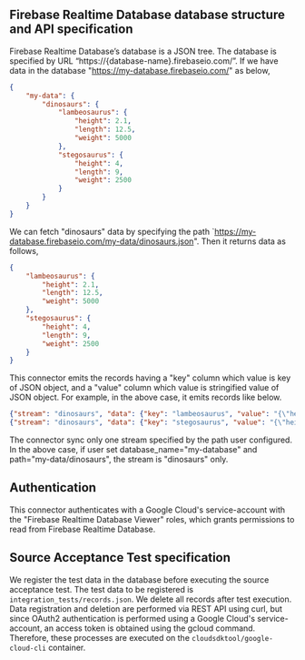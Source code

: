 ## Firebase Realtime Database database structure and API specification
Firebase Realtime Database’s database is a JSON tree. The database is specified by URL “https://{database-name}.firebaseio.com/”.
If we have data in the database "https://my-database.firebaseio.com/" as below,

```json
{
    "my-data": {
        "dinosaurs": {
            "lambeosaurus": {
                "height": 2.1,
                "length": 12.5,
                "weight": 5000
            },
            "stegosaurus": {
                "height": 4,
                "length": 9,
                "weight": 2500
            }
        }
    }
}
```

We can fetch "dinosaurs" data by specifying the path `https://my-database.firebaseio.com/my-data/dinosaurs.json".
Then it returns data as follows,

```json
{
    "lambeosaurus": {
        "height": 2.1,
        "length": 12.5,
        "weight": 5000
    },
    "stegosaurus": {
        "height": 4,
        "length": 9,
        "weight": 2500
    }
}
```

This connector emits the records having a "key" column which value is key of JSON object, and a "value" column which value is stringified value of JSON object.
For example, in the above case, it emits records like below.

```json
{"stream": "dinosaurs", "data": {"key": "lambeosaurus", "value": "{\"height\": 2.1,\"length\": 12.5,\"weight\": 5000}"}, "emitted_at": 1640962800000}
{"stream": "dinosaurs", "data": {"key": "stegosaurus", "value": "{\"height\": 4,\"length\": 9,\"weight\": 2500}"}, "emitted_at": 1640962800000}
```

The connector sync only one stream specified by the path user configured. In the above case, if user set database_name="my-database" and path="my-data/dinosaurs", the stream is "dinosaurs" only.

## Authentication
This connector authenticates with a Google Cloud's service-account with the "Firebase Realtime Database Viewer" roles, which grants permissions to read from Firebase Realtime Database.

## Source Acceptance Test specification
We register the test data in the database before executing the source acceptance test. The test data to be registered is `integration_tests/records.json`. We delete all records after test execution. Data registration and deletion are performed via REST API using curl, but since OAuth2 authentication is performed using a Google Cloud's service-account, an access token is obtained using the gcloud command. Therefore, these processes are executed on the `cloudsdktool/google-cloud-cli` container.
